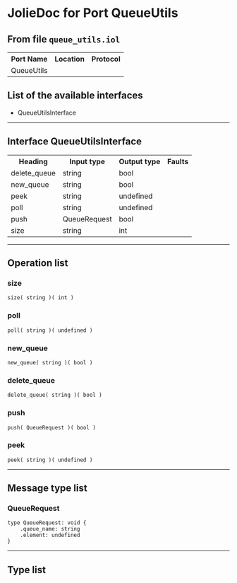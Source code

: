 # JolieDoc for Port QueueUtils #

## From file `queue_utils.iol` ##

<table>
 <tbody>
  <tr>
   <th>Port Name</th>
   <th>Location</th>
   <th>Protocol</th>
  </tr>
  <tr>
   <td>QueueUtils</td>
   <td></td>
   <td></td>
  </tr>
 </tbody>
</table>

## List of the available interfaces ##

 *  QueueUtilsInterface 

--------------------

## Interface QueueUtilsInterface ##

<table>
 <tbody>
  <tr>
   <th>Heading</th>
   <th>Input type</th>
   <th>Output type</th>
   <th>Faults</th>
  </tr>
  <tr>
   <td><a rel="nofollow">delete_queue</a></td>
   <td>string<br></td>
   <td>bool<br></td>
   <td></td>
  </tr>
  <tr>
   <td><a rel="nofollow">new_queue</a></td>
   <td>string<br></td>
   <td>bool<br></td>
   <td></td>
  </tr>
  <tr>
   <td><a rel="nofollow">peek</a></td>
   <td>string<br></td>
   <td>undefined<br></td>
   <td></td>
  </tr>
  <tr>
   <td><a rel="nofollow">poll</a></td>
   <td>string<br></td>
   <td>undefined<br></td>
   <td></td>
  </tr>
  <tr>
   <td><a rel="nofollow">push</a></td>
   <td><a rel="nofollow">QueueRequest</a><br></td>
   <td>bool<br></td>
   <td></td>
  </tr>
  <tr>
   <td><a rel="nofollow">size</a></td>
   <td>string<br></td>
   <td>int<br></td>
   <td></td>
  </tr>
 </tbody>
</table>

--------------------

## Operation list ##

### size ###

    size( string )( int )

### poll ###

    poll( string )( undefined )

### new\_queue ###

    new_queue( string )( bool )

### delete\_queue ###

    delete_queue( string )( bool )

### push ###

    push( QueueRequest )( bool )

### peek ###

    peek( string )( undefined )

--------------------

## Message type list ##

### QueueRequest ###

    type QueueRequest: void { 
        .queue_name: string
        .element: undefined
    }

--------------------

## Type list ##